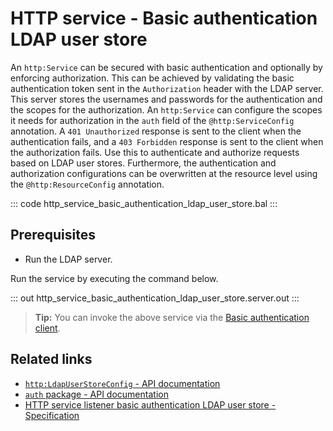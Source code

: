# HTTP service - Basic authentication LDAP user store

An `http:Service` can be secured with basic authentication and optionally by enforcing authorization. This can be achieved by validating the basic authentication token sent in the `Authorization` header with the LDAP server. This server stores the usernames and passwords for the authentication and the scopes for the authorization. An `http:Service` can configure the scopes it needs for authorization in the `auth` field of the `@http:ServiceConfig` annotation. A `401 Unauthorized` response is sent to the client when the authentication fails, and a `403 Forbidden` response is sent to the client when the authorization fails. Use this to authenticate and authorize requests based on LDAP user stores. Furthermore, the authentication and authorization configurations can be overwritten at the resource level using the `@http:ResourceConfig` annotation.

::: code http_service_basic_authentication_ldap_user_store.bal :::

## Prerequisites
- Run the LDAP server.

Run the service by executing the command below.

::: out http_service_basic_authentication_ldap_user_store.server.out :::

>**Tip:** You can invoke the above service via the [Basic authentication client](/learn/by-example/http-client-basic-authentication).

## Related links
- [`http:LdapUserStoreConfig` - API documentation](https://lib.ballerina.io/ballerina/http/latest/records/LdapUserStoreConfig)
- [`auth` package - API documentation](https://lib.ballerina.io/ballerina/auth/latest/)
- [HTTP service listener basic authentication LDAP user store - Specification](/spec/http/#9112-listener---basic-auth---ldap-user-store)
